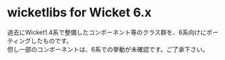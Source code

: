 wicketlibs for Wicket 6.x
==========

過去にWicket1.4系で整備したコンポーネント等のクラス群を、6系向けにポーティングしたものです。  
但し一部のコンポーネントは、6系での挙動が未確認です。ご了承下さい。

